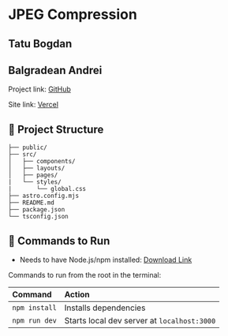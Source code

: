 # JPEG Compression

## Tatu Bogdan

## Balgradean Andrei

Project link: [GitHub](https://github.com/ThotuB/jpeg)

Site link: [Vercel](https://jpeg-thotub.vercel.app/)

## 🚀 Project Structure

```
├── public/
├── src/
│   ├── components/
│   ├── layouts/
│   ├── pages/
|   └── styles/
|       └── global.css
├── astro.config.mjs
├── README.md
├── package.json
└── tsconfig.json
```

## 🧞 Commands to Run

-   Needs to have Node.js/npm installed: [Download Link](https://nodejs.org/en)

Commands to run from the root in the terminal:

| Command       | Action                                      |
| :------------ | :------------------------------------------ |
| `npm install` | Installs dependencies                       |
| `npm run dev` | Starts local dev server at `localhost:3000` |
